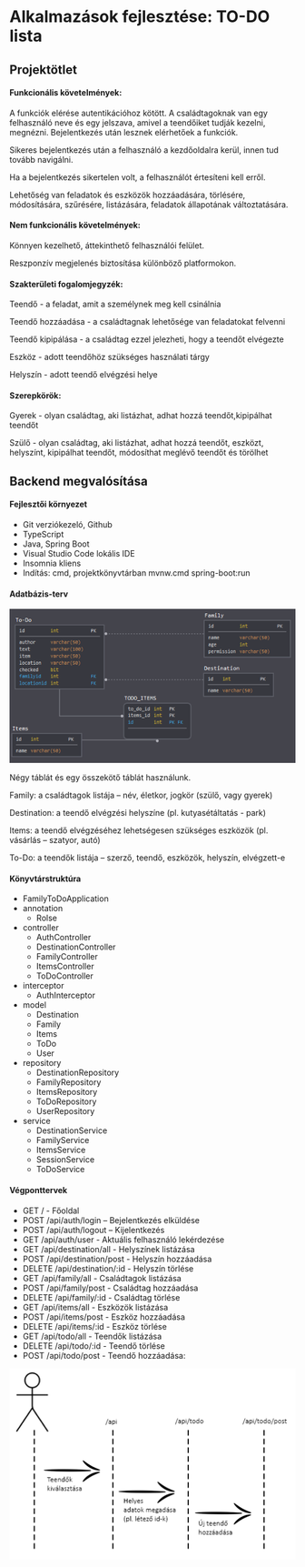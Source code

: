 ﻿# Alkalmazások fejlesztése: TO-DO lista #

## Projektötlet ##

#### Funkcionális követelmények: ####

A funkciók elérése autentikációhoz kötött. A családtagoknak van egy felhasználó neve és egy jelszava,
amivel a teendőiket tudják kezelni, megnézni. Bejelentkezés után lesznek elérhetőek a funkciók.

Sikeres bejelentkezés után a felhasználó a kezdőoldalra kerül, innen tud tovább navigálni.

Ha a bejelentkezés sikertelen volt, a felhasználót értesíteni kell erről.

Lehetőség van feladatok és eszközök hozzáadására, törlésére, módosítására, szűrésére, listázására, feladatok állapotának változtatására.

#### Nem funkcionális követelmények: ####

Könnyen kezelhető, áttekinthető felhasználói felület.

Reszponzív megjelenés biztosítása különböző platformokon.

#### Szakterületi fogalomjegyzék: ####

Teendő - a feladat, amit a személynek meg kell csinálnia

Teendő hozzáadása - a családtagnak lehetősége van feladatokat felvenni

Teendő kipipálása - a családtag ezzel jelezheti, hogy a teendőt elvégezte

Eszköz - adott teendőhöz szükséges használati tárgy

Helyszín - adott teendő elvégzési helye

#### Szerepkörök: ####
Gyerek - olyan családtag, aki listázhat, adhat hozzá teendőt,kipipálhat teendőt

Szülő - olyan családtag, aki listázhat, adhat hozzá teendőt, eszközt, helyszínt, kipipálhat teendőt, módosíthat meglévő teendőt és törölhet

## Backend megvalósítása ##

#### Fejlesztői környezet ####

* Git verziókezeló, Github
* TypeScript
* Java, Spring Boot
* Visual Studio Code lokális IDE
* Insomnia kliens
* Indítás: cmd, projektkönyvtárban mvnw.cmd spring-boot:run

#### Adatbázis-terv ####

![  ide kattintva elérhető az adatbázis terv](pictures/adatbmodel.png)

Négy táblát és egy összekötő táblát használunk. 

Family: a családtagok listája – név, életkor, jogkör (szülő, vagy gyerek)

Destination: a teendő elvégzési helyszíne (pl. kutyasétáltatás - park)

Items: a teendő elvégzéséhez lehetségesen szükséges eszközök (pl. vásárlás – szatyor, autó)

To-Do: a teendők listája – szerző, teendő, eszközök, helyszín, elvégzett-e

#### Könyvtárstruktúra ####

* FamilyToDoApplication
* annotation
	* Rolse
* controller
	* AuthController
	* DestinationController
	* FamilyController
	* ItemsController
	* ToDoController
* interceptor
	* AuthInterceptor
* model
	* Destination
	* Family
	* Items
	* ToDo
	* User
* repository
	* DestinationRepository
	* FamilyRepository
	* ItemsRepository
	* ToDoRepository
	* UserRepository
* service
	* DestinationService
	* FamilyService
	* ItemsService
	* SessionService
	* ToDoService
	
#### Végponttervek ####

* GET / - Főoldal
* POST /api/auth/login – Bejelentkezés elküldése
* POST /api/auth/logout – Kijelentkezés
* GET /api/auth/user - Aktuális felhasználó lekérdezése
* GET /api/destination/all - Helyszínek listázása
* POST /api/destination/post - Helyszín hozzáadása
* DELETE /api/destination/:id - Helyszín törlése
* GET /api/family/all - Családtagok listázása
* POST /api/family/post - Családtag hozzáadása
* DELETE /api/family/:id - Családtag törlése
* GET /api/items/all - Eszközök listázása
* POST /api/items/post - Eszköz hozzáadása
* DELETE /api/items/:id - Eszköz törlése
* GET /api/todo/all - Teendők listázása
* DELETE /api/todo/:id - Teendő törlése
* POST /api/todo/post - Teendő hozzáadása:

![ide kattintva elérhető az szekvenciadiagram](pictures/vegpont.png)



























